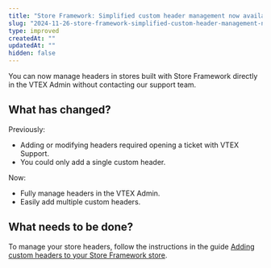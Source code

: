 ```yaml
---
title: "Store Framework: Simplified custom header management now available in VTEX admin"
slug: "2024-11-26-store-framework-simplified-custom-header-management-now-available-in-vtex-admin"
type: improved
createdAt: ""
updatedAt: ""
hidden: false
---
```


You can now manage headers in stores built with Store Framework directly in the VTEX Admin without contacting our support team.

## What has changed?

Previously:
- Adding or modifying headers required opening a ticket with VTEX Support.
- You could only add a single custom header.

Now:
- Fully manage headers in the VTEX Admin.
- Easily add multiple custom headers.

## What needs to be done?

To manage your store headers, follow the instructions in the guide [Adding custom headers to your Store Framework store](LINK).
